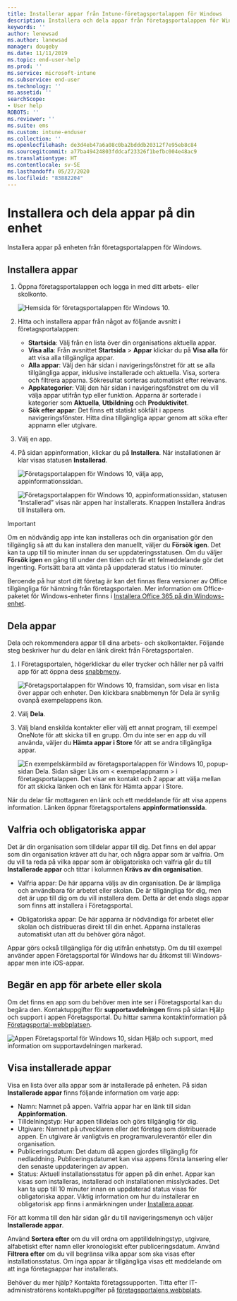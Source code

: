 ```yaml
---
title: Installerar appar från Intune-företagsportalappen för Windows
description: Installera och dela appar från företagsportalappen för Windows
keywords: ''
author: lenewsad
ms.author: lanewsad
manager: dougeby
ms.date: 11/11/2019
ms.topic: end-user-help
ms.prod: ''
ms.service: microsoft-intune
ms.subservice: end-user
ms.technology: ''
ms.assetid: ''
searchScope:
- User help
ROBOTS: ''
ms.reviewer: ''
ms.suite: ems
ms.custom: intune-enduser
ms.collection: ''
ms.openlocfilehash: de3d4eb47a6a08c0ba2bdddb20312f7e95eb8c84
ms.sourcegitcommit: a77ba49424803fddcaf23326f1befbc004e48ac9
ms.translationtype: HT
ms.contentlocale: sv-SE
ms.lasthandoff: 05/27/2020
ms.locfileid: "83882204"
---
```

# <a name="install-and-share-apps-on-your-device"></a>Installera och dela appar på din enhet

Installera appar på enheten från företagsportalappen för Windows.

## <a name="install-apps"></a>Installera appar

1. Öppna företagsportalappen och logga in med ditt arbets- eller skolkonto.  

    ![Hemsida för företagsportalappen för Windows 10.](./media/RS1_AppDetailsPage_Installed_03.png)
2. Hitta och installera appar från något av följande avsnitt i företagsportalappen:  

    * **Startsida**: Välj från en lista över din organisations aktuella appar.  
    * **Visa alla**: Från avsnittet **Startsida** > **Appar** klickar du på **Visa alla** för att visa alla tillgängliga appar.  
    * **Alla appar**: Välj den här sidan i navigeringsfönstret för att se alla tillgängliga appar, inklusive installerade och aktuella. Visa, sortera och filtrera apparna. Sökresultat sorteras automatiskt efter relevans.  
    * **Appkategorier**: Välj den här sidan i navigeringsfönstret om du vill välja appar utifrån typ eller funktion. Apparna är sorterade i kategorier som **Aktuella**, **Utbildning** och **Produktivitet**.  
    * **Sök efter appar**: Det finns ett statiskt sökfält i appens navigeringsfönster. Hitta dina tillgängliga appar genom att söka efter appnamn eller utgivare.  

3. Välj en app.   
4. På sidan appinformation, klickar du på **Installera**. När installationen är klar visas statusen **Installerad**.  

    ![Företagsportalappen för Windows 10, välja app, appinformationssidan.](./media/RS1_AppDetailsPage_Installed_02.png)  
    
    ![Företagsportalappen för Windows 10, appinformationssidan, statusen ”Installerad” visas när appen har installerats. Knappen Installera ändras till Installera om.](./media/RS1_AppDetailsPage_Installed_01.png)    

> [!IMPORTANT]
> Om en nödvändig app inte kan installeras och din organisation gör den tillgänglig så att du kan installera den manuellt, väljer du **Försök igen**. Det kan ta upp till tio minuter innan du ser uppdateringsstatusen. Om du väljer **Försök igen** en gång till under den tiden och får ett felmeddelande gör det ingenting. Fortsätt bara att vänta på uppdaterad status i tio minuter.   

Beroende på hur stort ditt företag är kan det finnas flera versioner av Office tillgängliga för hämtning från företagsportalen. Mer information om Office-paketet för Windows-enheter finns i [Installera Office 365 på din Windows-enhet](./install-office-windows.md).

## <a name="share-apps"></a>Dela appar  
Dela och rekommendera appar till dina arbets- och skolkontakter. Följande steg beskriver hur du delar en länk direkt från Företagsportalen.

1. I Företagsportalen, högerklickar du eller trycker och håller ner på valfri app för att öppna dess [snabbmeny](https://docs.microsoft.com//windows/uwp/design/controls-and-patterns/menus).  

    ![Företagsportalappen för Windows 10, framsidan, som visar en lista över appar och enheter. Den klickbara snabbmenyn för Dela är synlig ovanpå exempelappens ikon. ](./media/1808_ShareContext_CP_Windows.png)  

2. Välj **Dela**.
3. Välj bland enskilda kontakter eller välj ett annat program, till exempel OneNote för att skicka till en grupp. Om du inte ser en app du vill använda, väljer du **Hämta appar i Store** för att se andra tillgängliga appar.  

    ![En exempelskärmbild av företagsportalappen för Windows 10, popup-sidan Dela. Sidan säger Läs om < exempelappnamn > i företagsportalappen. Det visar en kontakt och 2 appar att välja mellan för att skicka länken och en länk för Hämta appar i Store. ](./media/1808_ShareApps_CP_Windows.png) 

När du delar får mottagaren en länk och ett meddelande för att visa appens information. Länken öppnar företagsportalens **appinformationssida**. 

## <a name="optional-and-required-apps"></a>Valfria och obligatoriska appar
Det är din organisation som tilldelar appar till dig. Det finns en del appar som din organisation kräver att du har, och några appar som är valfria. Om du vill ta reda på vilka appar som är obligatoriska och valfria går du till **Installerade appar** och tittar i kolumnen **Krävs av din organisation**.  

* Valfria appar: De här apparna väljs av din organisation. De är lämpliga och användbara för arbetet eller skolan. De är tillgängliga för dig, men det är upp till dig om du vill installera dem. Detta är det enda slags appar som finns att installera i Företagsportal. 

* Obligatoriska appar: De här apparna är nödvändiga för arbetet eller skolan och distribueras direkt till din enhet. Apparna installeras automatiskt utan att du behöver göra något. 

Appar görs också tillgängliga för dig utifrån enhetstyp. Om du till exempel använder appen Företagsportal för Windows har du åtkomst till Windows-appar men inte iOS-appar.

## <a name="request-an-app-for-work-or-school"></a>Begär en app för arbete eller skola  
Om det finns en app som du behöver men inte ser i Företagsportal kan du begära den. Kontaktuppgifter för **supportavdelningen** finns på sidan Hjälp och support i appen Företagsportal. Du hittar samma kontaktinformation på [Företagsportal-webbplatsen](https://go.microsoft.com/fwlink/?linkid=2010980).    

  ![Appen Företagsportal för Windows 10, sidan Hjälp och support, med information om supportavdelningen markerad. ](./media/1812_UCP_Help_Support_helpdesk.png)  

## <a name="view-installed-apps"></a>Visa installerade appar  
Visa en lista över alla appar som är installerade på enheten. På sidan **Installerade appar** finns följande information om varje app:

* Namn: Namnet på appen. Valfria appar har en länk till sidan **Appinformation**.
* Tilldelningstyp: Hur appen tilldelas och görs tillgänglig för dig. 
* Utgivare: Namnet på utvecklaren eller det företag som distribuerade appen. En utgivare är vanligtvis en programvaruleverantör eller din organisation.  
* Publiceringsdatum: Det datum då appen gjordes tillgänglig för nedladdning. Publiceringsdatumet kan visa appens första lansering eller den senaste uppdateringen av appen.
* Status: Aktuell installationsstatus för appen på din enhet. Appar kan visas som installeras, installerad och installationen misslyckades. Det kan ta upp till 10 minuter innan en uppdaterad status visas för obligatoriska appar. Viktig information om hur du installerar en obligatorisk app finns i anmärkningen under [Installera appar](#install-apps). 

För att komma till den här sidan går du till navigeringsmenyn och väljer **Installerade appar**.  


Använd **Sortera efter** om du vill ordna om apptilldelningstyp, utgivare, alfabetiskt efter namn eller kronologiskt efter publiceringsdatum. Använd **Filtrera efter** om du vill begränsa vilka appar som ska visas efter installationsstatus.  Om inga appar är tillgängliga visas ett meddelande om att inga företagsappar har installerats.  

Behöver du mer hjälp? Kontakta företagssupporten. Titta efter IT-administratörens kontaktuppgifter på [företagsportalens webbplats](https://go.microsoft.com/fwlink/?linkid=2010980).  
